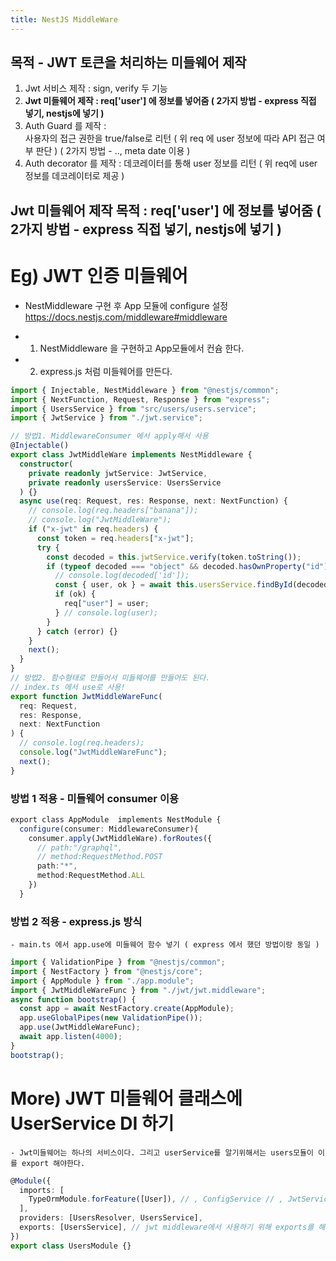 ```yaml
---
title: NestJS MiddleWare
---
```


## 목적 - JWT 토큰을 처리하는 미들웨어 제작

1. Jwt 서비스 제작 : sign, verify 두 기능
2. **Jwt 미들웨어 제작 : req['user'] 에 정보를 넣어줌 ( 2가지 방법 - express 직접 넣기, nestjs에 넣기 )**
3. Auth Guard 를 제작 :  
   사용자의 접근 권한을 true/false로 리턴 ( 위 req 에 user 정보에 따라 API 접근 여부 판단 ) ( 2가지 방법 - .., meta date 이용 )
4. Auth decorator 를 제작 : 데코레이터를 통해 user 정보를 리턴 ( 위 req에 user 정보를 데코레이터로 제공 )

## Jwt 미들웨어 제작 목적 : req['user'] 에 정보를 넣어줌 ( 2가지 방법 - express 직접 넣기, nestjs에 넣기 )

# Eg) JWT 인증 미들웨어

- NestMiddleware 구현 후 App 모듈에 configure 설정
  https://docs.nestjs.com/middleware#middleware

- 1. NestMiddleware 을 구현하고 App모듈에서 컨슘 한다.
- 2. express.js 처럼 미들웨어를 만든다.

```ts
import { Injectable, NestMiddleware } from "@nestjs/common";
import { NextFunction, Request, Response } from "express";
import { UsersService } from "src/users/users.service";
import { JwtService } from "./jwt.service";

// 방법1. MiddlewareConsumer 에서 apply해서 사용
@Injectable()
export class JwtMiddleWare implements NestMiddleware {
  constructor(
    private readonly jwtService: JwtService,
    private readonly usersService: UsersService
  ) {}
  async use(req: Request, res: Response, next: NextFunction) {
    // console.log(req.headers["banana"]);
    // console.log("JwtMiddleWare");
    if ("x-jwt" in req.headers) {
      const token = req.headers["x-jwt"];
      try {
        const decoded = this.jwtService.verify(token.toString());
        if (typeof decoded === "object" && decoded.hasOwnProperty("id")) {
          // console.log(decoded['id']);
          const { user, ok } = await this.usersService.findById(decoded["id"]);
          if (ok) {
            req["user"] = user;
          } // console.log(user);
        }
      } catch (error) {}
    }
    next();
  }
}
// 방법2. 함수형태로 만들어서 미들웨어를 만들어도 된다.
// index.ts 에서 use로 사용!
export function JwtMiddleWareFunc(
  req: Request,
  res: Response,
  next: NextFunction
) {
  // console.log(req.headers);
  console.log("JwtMiddleWareFunc");
  next();
}
```

### 방법 1 적용 - 미들웨어 consumer 이용

```ts
export class AppModule  implements NestModule { 
  configure(consumer: MiddlewareConsumer){
    consumer.apply(JwtMiddleWare).forRoutes({
      // path:"/graphql",
      // method:RequestMethod.POST
      path:"*",
      method:RequestMethod.ALL
    })
  }
```

### 방법 2 적용 - express.js 방식

    - main.ts 에서 app.use에 미들웨어 함수 넣기 ( express 에서 했던 방법이랑 동일 )

```ts
import { ValidationPipe } from "@nestjs/common";
import { NestFactory } from "@nestjs/core";
import { AppModule } from "./app.module";
import { JwtMiddleWareFunc } from "./jwt/jwt.middleware";
async function bootstrap() {
  const app = await NestFactory.create(AppModule);
  app.useGlobalPipes(new ValidationPipe());
  app.use(JwtMiddleWareFunc);
  await app.listen(4000);
}
bootstrap();
```

# More) JWT 미들웨어 클래스에 UserService DI 하기

    - Jwt미들웨어는 하나의 서비스이다. 그리고 userService를 알기위해서는 users모듈이 이를 export 해야한다.

```ts
@Module({
  imports: [
    TypeOrmModule.forFeature([User]), // , ConfigService // , JwtService
  ],
  providers: [UsersResolver, UsersService],
  exports: [UsersService], // jwt middleware에서 사용하기 위해 exports를 해준다.
})
export class UsersModule {}
```
